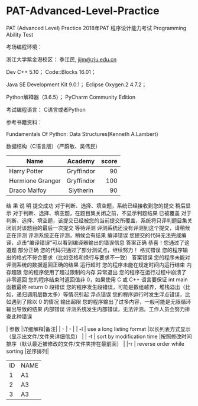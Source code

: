 # PAT-Advanced-Level-Practice
PAT (Advanced Level) Practice 
2018年PAT 程序设计能力考试 Programming Ability Test

考场编程环境：

浙江大学紫金港校区： 季江民, jijm@zju.edu.cn

Dev C++ 5.10；
Code::Blocks 16.01；

Java SE Development Kit 9.0.1；
Eclipse Oxygen.2 4.7.2；

Python解释器（3.6.5）；
PyCharm Community Edition

考试编程语言：
C语言或者Python 

参考书籍资料：

Fundamentals Of Python: Data Structures(Kenneth A.Lambert)

数据结构（C语言版）（严蔚敏、吴伟民）


| Name | Academy | score | 
| - | :-: | -: | 
| Harry Potter | Gryffindor| 90 | 
| Hermione Granger | Gryffindor | 100 | 
| Draco Malfoy | Slytherin | 90 |




结 果	说 明
提交成功	对于判断、选择、填空题，系统已经接收到您的提交
稍后显示	对于判断、选择、填空题，在题目集关闭之前，不显示判题结果
已被覆盖	对于判断、选择、填空题，该提交已经被您的当前提交所覆盖，系统将只评判题目集关闭前对该题目的最后一次提交
等待评测	评测系统还没有评测到这个提交，请稍候
正在评测	评测系统正在评测，稍候会有结果
编译错误	您提交的代码无法完成编译，点击“编译错误”可以看到编译器输出的错误信息
答案正确	恭喜！您通过了这道题
部分正确	您的代码只通过了部分测试点，继续努力！
格式错误	您的程序输出的格式不符合要求（比如空格和换行与要求不一致）
答案错误	您的程序未能对评测系统的数据返回正确的结果
运行超时	您的程序未能在规定时间内运行结束
内存超限	您的程序使用了超过限制的内存
异常退出	您的程序在运行过程中崩溃了
非零返回	您的程序结束时返回值非 0，如果使用 C 或 C++ 语言要保证 int main 函数最终 return 0
段错误	您的程序发生段错误，可能是数组越界，堆栈溢出（比如，递归调用层数太多）等情况引起
浮点错误	您的程序运行时发生浮点错误，比如遇到了除以 0 的情况
输出超限	您的程序输出了过多内容，一般可能是无限循环输出导致的结果
内部错误	评测系统发生内部错误，无法评测。工作人员会努力排查此种错误











| 参数 |详细解释|备注| 
| - | - | 
| -l | use a long listing format |以长列表方式显示（显示出文件/文件夹详细信息） | 
| -t | sort by modification time |按照修改时间排序（默认最近被修改的文件/文件夹排在最前面） | 
|-r | reverse order while sorting |逆序排列|


<table>
    <tr>
        <td>ID</td>
        <td>NAME</td>
    </tr>
    <tr>
        <td>1</td>
        <td>A1</td>
    </tr>
    <tr>
        <td>2</td>
        <td>A3</td>
    </tr>
    <tr>
        <td>3</td>
        <td>A3</td>
    </tr>    
</table>